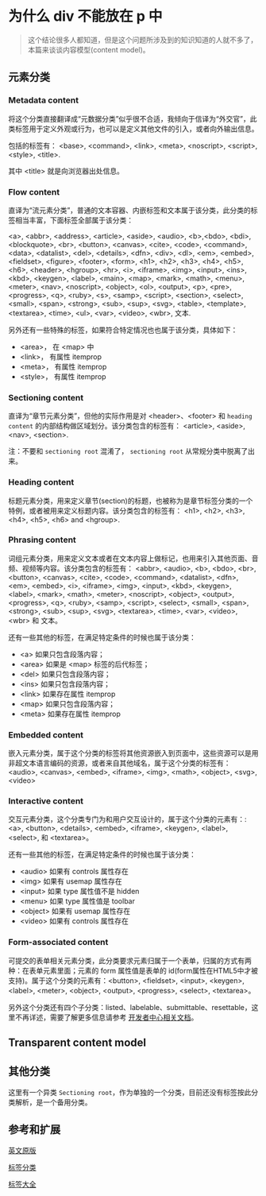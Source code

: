 # 为什么 div 不能放在 p 中

> 这个结论很多人都知道，但是这个问题所涉及到的知识知道的人就不多了，本篇来谈谈内容模型(content model)。

## 元素分类

### Metadata content

将这个分类直接翻译成“元数据分类”似乎很不合适，我倾向于信译为“外交官”，此类标签用于定义外观或行为，也可以是定义其他文件的引入，或者向外输出信息。

包括的标签有： &lt;base>, &lt;command>, &lt;link>, &lt;meta>, &lt;noscript>, &lt;script>, &lt;style>, &lt;title>.

其中 &lt;title> 就是向浏览器出处信息。

### Flow content

直译为“流元素分类”，普通的文本容器、内嵌标签和文本属于该分类，此分类的标签相当丰富，下面标签全部属于该分类：

 &lt;a>, &lt;abbr>, &lt;address>, &lt;article>, &lt;aside>, &lt;audio>, &lt;b>,&lt;bdo>, &lt;bdi>, &lt;blockquote>, &lt;br>, &lt;button>, &lt;canvas>, &lt;cite>, &lt;code>, &lt;command>, &lt;data>, &lt;datalist>, &lt;del>, &lt;details>, &lt;dfn>, &lt;div>, &lt;dl>, &lt;em>, &lt;embed>, &lt;fieldset>, &lt;figure>, &lt;footer>, &lt;form>, &lt;h1>, &lt;h2>, &lt;h3>, &lt;h4>, &lt;h5>, &lt;h6>, &lt;header>, &lt;hgroup>, &lt;hr>, &lt;i>, &lt;iframe>, &lt;img>, &lt;input>, &lt;ins>, &lt;kbd>, &lt;keygen>, &lt;label>, &lt;main>, &lt;map>, &lt;mark>, &lt;math>, &lt;menu>, &lt;meter>, &lt;nav>, &lt;noscript>, &lt;object>, &lt;ol>, &lt;output>, &lt;p>, &lt;pre>, &lt;progress>, &lt;q>, &lt;ruby>, &lt;s>, &lt;samp>, &lt;script>, &lt;section>, &lt;select>, &lt;small>, &lt;span>, &lt;strong>, &lt;sub>, &lt;sup>, &lt;svg>, &lt;table>, &lt;template>, &lt;textarea>, &lt;time>, &lt;ul>, &lt;var>, &lt;video>, &lt;wbr>, 文本.
 
另外还有一些特殊的标签，如果符合特定情况也也属于该分类，具体如下：

- &lt;area>， 在 &lt;map> 中
- &lt;link>， 有属性 itemprop
- &lt;meta>， 有属性 itemprop
- &lt;style>， 有属性 itemprop

### Sectioning content

直译为“章节元素分类”，但他的实际作用是对 &lt;header>、&lt;footer> 和 `heading content` 的内部结构做区域划分。该分类包含的标签有：
&lt;article>, &lt;aside>, &lt;nav>, &lt;section>. 

注：不要和 `sectioning root` 混淆了， `sectioning root` 从常规分类中脱离了出来。

### Heading content

标题元素分类，用来定义章节(section)的标题，也被称为是章节标签分类的一个特例，或者被用来定义标题内容。该分类包含的标签有： &lt;h1>, &lt;h2>, &lt;h3>, &lt;h4>, &lt;h5>, &lt;h6> and &lt;hgroup>.

### Phrasing content

词组元素分类，用来定义文本或者在文本内容上做标记，也用来引入其他页面、音频、视频等内容。该分类包含的标签有：
&lt;abbr>, &lt;audio>, &lt;b>, &lt;bdo>, &lt;br>, &lt;button>, &lt;canvas>, &lt;cite>, &lt;code>, &lt;command>, &lt;datalist>, &lt;dfn>, &lt;em>, &lt;embed>, &lt;i>, &lt;iframe>, &lt;img>, &lt;input>, &lt;kbd>, &lt;keygen>, &lt;label>, &lt;mark>, &lt;math>, &lt;meter>, &lt;noscript>, &lt;object>, &lt;output>, &lt;progress>, &lt;q>, &lt;ruby>, &lt;samp>, &lt;script>, &lt;select>, &lt;small>, &lt;span>, &lt;strong>, &lt;sub>, &lt;sup>, &lt;svg>, &lt;textarea>, &lt;time>, &lt;var>, &lt;video>, &lt;wbr> 和 文本。

还有一些其他的标签，在满足特定条件的时候也属于该分类：

- &lt;a> 如果只包含段落内容；
- &lt;area> 如果是 &lt;map> 标签的后代标签；
- &lt;del> 如果只包含段落内容；
- &lt;ins> 如果只包含段落内容；
- &lt;link> 如果存在属性 itemprop
- &lt;map> 如果只包含段落内容；
- &lt;meta> 如果存在属性 itemprop

### Embedded content

嵌入元素分类，属于这个分类的标签将其他资源嵌入到页面中，这些资源可以是用非超文本语言编码的资源，或者来自其他域名，属于这个分类的标签有： &lt;audio>, &lt;canvas>, &lt;embed>, &lt;iframe>, &lt;img>, &lt;math>, &lt;object>, &lt;svg>, &lt;video>

### Interactive content

交互元素分类，这个分类专门为和用户交互设计的，属于这个分类的元素有：: &lt;a>, &lt;button>, &lt;details>, &lt;embed>, &lt;iframe>, &lt;keygen>, &lt;label>, &lt;select>, 和 &lt;textarea>。

还有一些其他的标签，在满足特定条件的时候也属于该分类：

- &lt;audio> 如果有 controls 属性存在
- &lt;img> 如果有 usemap 属性存在
- &lt;input> 如果 type 属性值不是 hidden
- &lt;menu> 如果 type 属性值是 toolbar
- &lt;object> 如果有 usemap 属性存在
- &lt;video> 如果有 controls 属性存在

### Form-associated content

可提交的表单相关元素分类，此分类要求元素归属于一个表单，归属的方式有两种：在表单元素里面；元素的 form 属性值是表单的 id(form属性在HTML5中才被支持)。属于这个分类的元素有：&lt;button>, &lt;fieldset>, &lt;input>, &lt;keygen>, &lt;label>, &lt;meter>, &lt;object>, &lt;output>, &lt;progress>, &lt;select>, &lt;textarea>。

另外这个分类还有四个子分类：listed、labelable、submittable、resettable，这里不再详述，需要了解更多信息请参考 [开发者中心相关文档](https://developer.mozilla.org/zh-CN/docs/Web/Guide/HTML/Content_categories#Form-associated_content)。

## Transparent content model



## 其他分类

这里有一个异类 `Sectioning root`，作为单独的一个分类，目前还没有标签按此分类解析，是一个备用分类。

## 参考和扩展

[英文原版](https://developer.mozilla.org/en-US/docs/Web/Guide/HTML/Content_categories)

[标签分类](https://developer.mozilla.org/zh-CN/docs/Web/Guide/HTML/Content_categories)

[标签大全](https://developer.mozilla.org/zh-CN/docs/Web/HTML/Element)
